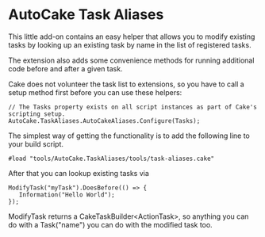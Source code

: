 ﻿# AutoCake Task Aliases

This little add-on contains an easy helper that allows you to modify existing 
tasks by looking up an existing task by name in the list of registered tasks.

The extension also adds some convenience methods for running additional code before
and after a given task.

Cake does not volunteer the task list to extensions, so you have to call a setup
method first before you can use these helpers:

    // The Tasks property exists on all script instances as part of Cake's scripting setup.
    AutoCake.TaskAliases.AutoCakeAliases.Configure(Tasks);
    
The simplest way of getting the functionality is to add the following line to your 
build script.

    #load "tools/AutoCake.TaskAliases/tools/task-aliases.cake"
    
After that you can lookup existing tasks via

    ModifyTask("myTask").DoesBefore(() => { 
       Information("Hello World");
    });

ModifyTask returns a CakeTaskBuilder\<ActionTask\>, so anything you can do with a Task("name")
you can do with the modified task too.
